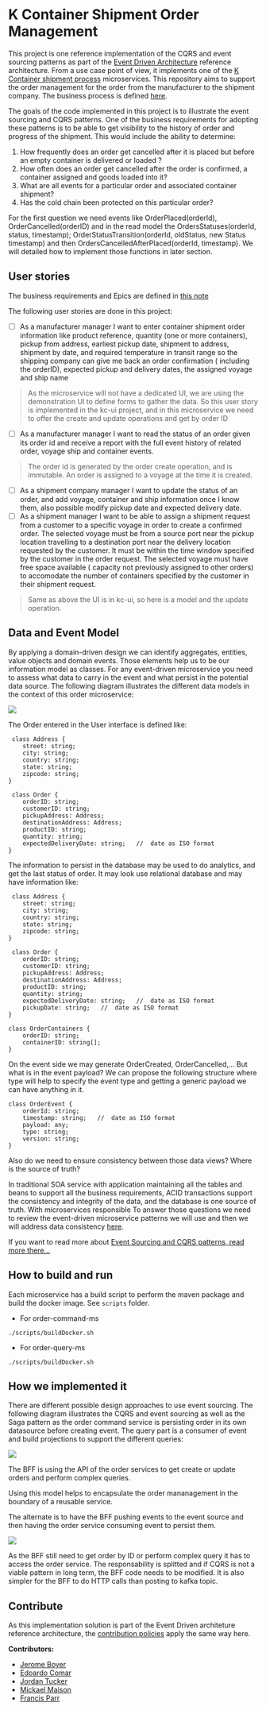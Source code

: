 # K Container Shipment Order Management

This project is one reference implementation of the CQRS and event sourcing patterns as part of the [Event Driven Architecture](https://github.com/ibm-cloud-architecture/refarch-eda) reference architecture. From a use case point of view, it implements one of the [K Container shipment process](https://github.com/ibm-cloud-architecture/refarch-kc) microservices. This repository aims to support the order management for the order from the manufacturer to the shipment company. The business process is defined [here](https://github.com/ibm-cloud-architecture/refarch-kc/blob/master/analysis/readme.md).

The goals of the code implemented in this project is to illustrate the event sourcing and CQRS patterns. One of the business requirements for adopting these patterns is to be able to get visibility to the history of order and progress of the shipment. This would include the ability to determine: 

1. How frequently does an order get cancelled after it is placed but before an empty container is delivered or loaded ?
1. How often does an order get cancelled after the order is confirmed, a container assigned and goods loaded into it?
1. What are all events for a particular order and associated container shipment?  
1. Has the cold chain been protected on this particular order?

For the first question we need events like OrderPlaced(orderId), OrderCancelled(orderID) and in the read model the OrdersStatuses(orderId, status, timestamp); OrderStatusTransition(orderId, oldStatus, new Status timestamp) and then OrdersCancelledAfterPlaced(orderId, timestamp). We will detailed how to implement those functions in later section.

## User stories
The business requirements and Epics are defined in [this note](https://github.com/ibm-cloud-architecture/refarch-kc#orders-microservice-place-shipment-order---user-story)

The following user stories are done in this project:
- [ ] As a manufacturer manager I want to enter container shipment order information like product reference, quantity (one or more containers),  pickup from address, earliest pickup date, shipment to address,  shipment by date, and required temperature in transit range so the shipping company can give me back an order confirmation ( including the orderID), expected pickup and delivery dates, the assigned voyage and ship name
> As the microservice will not have a dedicated UI, we are using the demonstration UI to define forms to gather the data. So this user story is implemented in the kc-ui project, and in this microservice we need to offer the create and update operations and get by order ID
- [ ] As a manufacturer manager I want to read the status of an order given its order id and receive a report with the full event history of related order, voyage ship and container events. 
> The order id is generated by the order create operation, and is immutable. An order is assigned to a voyage at the time it is created.
- [ ] As a shipment company manager I want to update the status of an order, and add voyage, container and ship information once I know them, also possible modify pickup date and expected delivery date.
- [ ] As a shipment manager I want to be able to assign a shipment request from a customer to a specific voyage in order to create a confirmed order. The selected voyage must be from a source port near the pickup location travelling to a destination port near the delivery location requested by the customer.  It must be within the time window specified by the customer in the order request.  The selected voyage must have free space available ( capacity not previously assigned to other orders) to accomodate the number of containers specified by the customer in their shipment request.  
> Same as above the UI is in kc-ui, so here is a model and the update operation.

## Data and Event Model
By applying a domain-driven design we can identify aggregates, entities, value objects and domain events. Those elements help us to be our information model as classes. For any event-driven microservice you need to assess what data to carry in the event and what persist in the potential data source. 
The following diagram illustrates the different data models in the context of this order microservice:

![](docs/order-evt-data.png)

The Order entered in the User interface is defined like:
```
 class Address {
    street: string;
    city: string;
    country: string;
    state: string;
    zipcode: string;
}

 class Order {
    orderID: string;
    customerID: string;
    pickupAddress: Address;
    destinationAddress: Address;
    productID: string;
    quantity: string;
    expectedDeliveryDate: string;   //  date as ISO format
}
```

The information to persist in the database may be used to do analytics, and get the last status of order. It may look use relational database and may have information like:

```
 class Address {
    street: string;
    city: string;
    country: string;
    state: string;
    zipcode: string;
}

 class Order {
    orderID: string;
    customerID: string;
    pickupAddress: Address;
    destinationAddress: Address;
    productID: string;
    quantity: string;
    expectedDeliveryDate: string;   //  date as ISO format
    pickupDate: string;   //  date as ISO format
}

class OrderContainers {
    orderID: string;
    containerID: string[];
}
```
On the event side we may generate OrderCreated, OrderCancelled,... But what is in the event payload? We can propose the following structure where type will help to specify the event type and getting a generic payload we can have anything in it.
```
class OrderEvent {
    orderId: string;
    timestamp: string;   //  date as ISO format
    payload: any;
    type: string;
    version: string;
}
```

Also do we need to ensure consistency between those data views? Where is the source of truth? 

In traditional SOA service with application maintaining all the tables and beans to support all the business requirements, ACID transactions support the consistency and integrity of the data, and the database is one source of truth. With microservices responsible  To answer those questions we need to review the event-driven microservice patterns we will use and then we will address data consistency [here](#the-consistency-challenge).


If you want to read more about [Event Sourcing and CQRS patterns, read more there...](https://github.com/ibm-cloud-architecture/refarch-eda/blob/master/docs/evt-microservices/ED-patterns.md)

## How to build and run

Each microservice has a build script to perform the maven package and build the docker image. See `scripts` folder.

* For order-command-ms
 ```
 ./scripts/buildDocker.sh
 ```
 * For order-query-ms
 ```
 ./scripts/buildDocker.sh
 ```

## How we implemented it

There are different possible design approaches to use event sourcing. The following diagram illustrates the CQRS and event sourcing as well as the Saga pattern as the order command service is persisting order in its own datasource before creating event. The query part is a consumer of event and build projections to support the different queries:

![](docs/order-ms-cqrs-es.png)

The BFF is using the API of the order services to get create or update orders and perform complex queries. 

Using this model helps to encapsulate the order mananagement in the boundary of a reusable service.

The alternate is to have the BFF pushing events to the event source and then having the order service consuming event to persist them.

![](docs/bff-es-cqrs.png)

As the BFF still need to get order by ID or perform complex query it has to access the order service. The responsability is splitted and if CQRS is not a viable pattern in long term, the BFF code needs to be modified. It is also simpler for the BFF to do HTTP calls than posting to kafka topic.

## Contribute

As this implementation solution is part of the Event Driven architeture reference architecture, the [contribution policies](./CONTRIBUTING.md) apply the same way here.

**Contributors:**
* [Jerome Boyer](https://www.linkedin.com/in/jeromeboyer/)
* [Edoardo Comar](https://www.linkedin.com/in/edoardo-comar/)
* [Jordan Tucker](https://www.linkedin.com/in/jordan-tucker-ba328a12b/)
* [Mickael Maison](https://www.linkedin.com/in/mickaelmaison/)
* [Francis Parr](https://www.linkedin.com/in/francis-parr-26041924)

